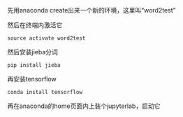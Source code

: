 先用anaconda create出来一个新的环境，这里叫“word2test”

然后在终端内激活它

```
source activate word2test
```

然后安装jieba分词

```
pip install jieba
```

再安装tensorflow

```
conda install tensorflow
```

再在anaconda的home页面内上装个jupyterlab，启动它

